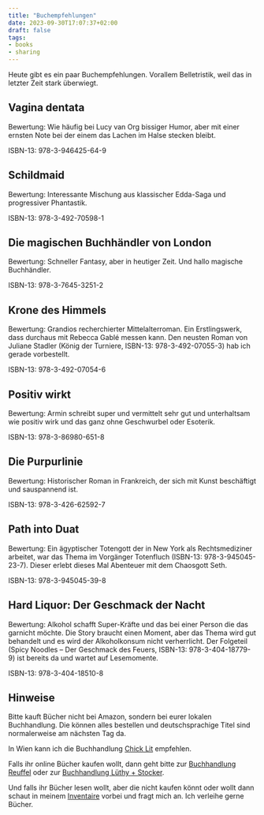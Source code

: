 ```yaml
---
title: "Buchempfehlungen"
date: 2023-09-30T17:07:37+02:00
draft: false
tags:
- books
- sharing
---
```


Heute gibt es ein paar Buchempfehlungen. Vorallem Belletristik, weil das in
letzter Zeit stark überwiegt.

## Vagina dentata

Bewertung: Wie häufig bei Lucy van Org bissiger Humor, aber mit einer ernsten
Note bei der einem das Lachen im Halse stecken bleibt.

ISBN-13: 978-3-946425-64-9

## Schildmaid

Bewertung: Interessante Mischung aus klassischer Edda-Saga und progressiver
Phantastik.

ISBN-13: 978-3-492-70598-1

## Die magischen Buchhändler von London

Bewertung: Schneller Fantasy, aber in heutiger Zeit. Und hallo magische Buchhändler.

ISBN-13: 978-3-7645-3251-2

## Krone des Himmels

Bewertung: Grandios recherchierter Mittelalterroman. Ein Erstlingswerk, dass
durchaus mit Rebecca Gablé messen kann. Den neusten Roman von Juliane Stadler
(König der Turniere, ISBN-13: 978-3-492-07055-3) hab ich gerade vorbestellt.

ISBN-13: 978-3-492-07054-6

## Positiv wirkt

Bewertung: Armin schreibt super und vermittelt sehr gut und unterhaltsam wie
positiv wirk und das ganz ohne Geschwurbel oder Esoterik.

ISBN-13: 978-3-86980-651-8

## Die Purpurlinie

Bewertung: Historischer Roman in Frankreich, der sich mit Kunst beschäftigt und
sauspannend ist.

ISBN-13: 978-3-426-62592-7

## Path into Duat

Bewertung: Ein ägyptischer Totengott der in New York als Rechtsmediziner
arbeitet, war das Thema im Vorgänger Totenfluch (ISBN-13: 978-3-945045-23-7).
Dieser erlebt dieses Mal Abenteuer mit dem Chaosgott Seth.

ISBN-13: 978-3-945045-39-8

## Hard Liquor: Der Geschmack der Nacht

Bewertung: Alkohol schafft Super-Kräfte und das bei einer Person die das
garnicht möchte. Die Story braucht einen Moment, aber das Thema wird gut
behandelt und es wird der Alkoholkonsum nicht verherrlicht. Der Folgeteil
(Spicy Noodles – Der Geschmack des Feuers, ISBN-13: 978-3-404-18779-9) ist
bereits da und wartet auf Lesemomente.

ISBN-13: 978-3-404-18510-8

## Hinweise

Bitte kauft Bücher nicht bei Amazon, sondern bei eurer lokalen Buchhandlung.
Die können alles bestellen und deutschsprachige Titel sind normalerweise am
nächsten Tag da.

In Wien kann ich die Buchhandlung [Chick Lit](http://chicklit.at/) empfehlen.

Falls ihr online Bücher kaufen wollt, dann geht bitte zur [Buchhandlung
Reuffel](https://www.reuffel.de) oder zur [Buchhandlung Lüthy +
Stocker](https://www.buchhaus.ch).

Und falls ihr Bücher lesen wollt, aber die nicht kaufen könnt oder wollt dann
schaut in meinem [Inventaire](https://inventaire.io/users/cambid83/inventory)
vorbei und fragt mich an. Ich verleihe gerne Bücher.
